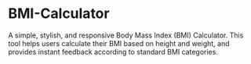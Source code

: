 # BMI-Calculator
A simple, stylish, and responsive Body Mass Index (BMI) Calculator. This tool helps users calculate their BMI based on height and weight, and provides instant feedback according to standard BMI categories.
